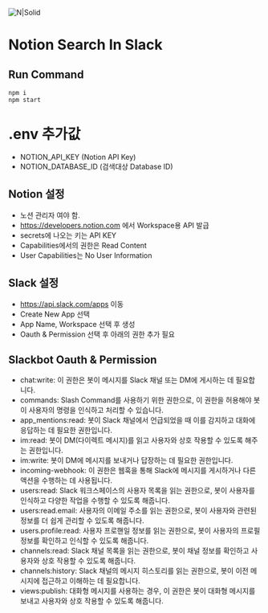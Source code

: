 ![N|Solid](https://capsule-render.vercel.app/api?type=waving&color=auto&height=200&section=header&text=To%20The%20DevOps&fontSize=90)
# Notion Search In Slack

## Run Command
```
npm i
npm start
```

# .env 추가값
- NOTION_API_KEY (Notion API Key)
- NOTION_DATABASE_ID (검색대상 Database ID)

## Notion 설정

- 노션 관리자 여야 함.
- https://developers.notion.com 에서 Workspace용 API 발급
- secrets에 나오는 키는 API KEY
- Capabilities에서의 권한은 Read Content
- User Capabilities는 No User Information

## Slack 설정

- https://api.slack.com/apps 이동
- Create New App 선택
- App Name, Workspace 선택 후 생성
- Oauth & Permission 선택 후 아래의 권한 추가 필요

## Slackbot Oauth & Permission
- chat:write: 이 권한은 봇이 메시지를 Slack 채널 또는 DM에 게시하는 데 필요합니다.
- commands: Slash Command를 사용하기 위한 권한으로, 이 권한을 허용해야 봇이 사용자의 명령을 인식하고 처리할 수 있습니다.
- app_mentions:read: 봇이 Slack 채널에서 언급되었을 때 이를 감지하고 대화에 응답하는 데 필요한 권한입니다.
- im:read: 봇이 DM(다이렉트 메시지)를 읽고 사용자와 상호 작용할 수 있도록 해주는 권한입니다.
- im:write: 봇이 DM에 메시지를 보내거나 답장하는 데 필요한 권한입니다.
- incoming-webhook: 이 권한은 웹훅을 통해 Slack에 메시지를 게시하거나 다른 액션을 수행하는 데 사용됩니다.
- users:read: Slack 워크스페이스의 사용자 목록을 읽는 권한으로, 봇이 사용자를 인식하고 다양한 작업을 수행할 수 있도록 해줍니다.
- users:read.email: 사용자의 이메일 주소를 읽는 권한으로, 봇이 사용자와 관련된 정보를 더 쉽게 관리할 수 있도록 해줍니다.
- users.profile:read: 사용자 프로핸일 정보를 읽는 권한으로, 봇이 사용자의 프로필 정보를 확인하고 인식할 수 있도록 해줍니다.
- channels:read: Slack 채널 목록을 읽는 권한으로, 봇이 채널 정보를 확인하고 사용자와 상호 작용할 수 있도록 해줍니다.
- channels:history: Slack 채널의 메시지 히스토리를 읽는 권한으로, 봇이 이전 메시지에 접근하고 이해하는 데 필요합니다.
- views:publish: 대화형 메시지를 사용하는 경우, 이 권한은 봇이 대화형 메시지를 보내고 사용자와 상호 작용할 수 있도록 해줍니다.
